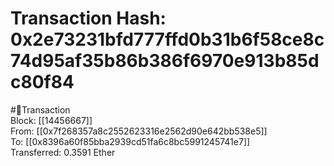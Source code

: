 
Transaction Hash: 0x2e73231bfd777ffd0b31b6f58ce8c74d95af35b86b386f6970e913b85dc80f84
====================================================================================
  
#💸Transaction  
Block: [[14456667]]  
From: [[0x7f268357a8c2552623316e2562d90e642bb538e5]]  
To: [[0x8396a60f85bba2939cd51fa6c8bc5991245741e7]]  
Transferred: 0.3591 Ether